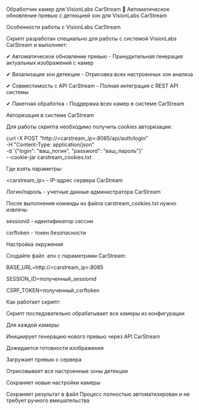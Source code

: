 Обработчик камер для VisionLabs CarStream
🚀 Автоматическое обновление превью с детекцией зон для VisionLabs CarStream

Особенности работы с VisionLabs CarStream

Скрипт разработан специально для работы с системой VisionLabs CarStream и выполняет:

✔ Автоматическое обновление превью - Принудительная генерация актуальных изображений с камер

✔ Визализация зон детекции - Отрисовка всех настроенных зон анализа

✔ Совместимость с API CarStream - Полная интеграция с REST API системы

✔ Пакетная обработка - Поддержка всех камер в системе CarStream

Авторизация в системе CarStream

Для работы скрипта необходимо получить cookies авторизации:

curl -X POST "http://<carstream_ip>:8085/api/auth/login" \
  -H "Content-Type: application/json" \
  -d '{"login": "ваш_логин", "password": "ваш_пароль"}' \
  --cookie-jar carstream_cookies.txt

Где взять параметры:


<carstream_ip> - IP-адрес сервера CarStream

Логин/пароль - учетные данные администратора CarStream

После выполнения команды из файла carstream_cookies.txt нужно извлечь:


sessionid - идентификатор сессии

csrftoken - токен безопасности

Настройка окружения


Создайте файл .env с параметрами CarStream:


BASE_URL=http://<carstream_ip>:8085

SESSION_ID=полученный_sessionid

CSRF_TOKEN=полученный_csrftoken


Как работает скрипт:



Скрипт последовательно обрабатывает все камеры из конфигурации

Для каждой камеры:

Инициирует генерацию нового превью через API CarStream

Дожидается готовности изображения

Загружает превью с сервера

Отрисовывает все настроенные зоны детекции

Сохраняет новые настройки камеры

Сохраняет результат в файл
Процесс полностью автоматизирован и не требует ручного вмешательства
